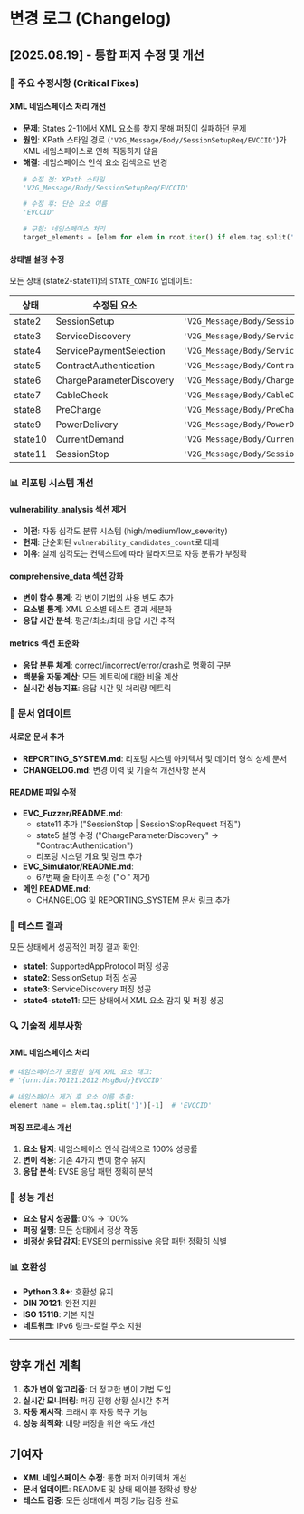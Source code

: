 # 변경 로그 (Changelog)

## [2025.08.19] - 통합 퍼저 수정 및 개선

### 🔧 주요 수정사항 (Critical Fixes)

#### XML 네임스페이스 처리 개선
- **문제**: States 2-11에서 XML 요소를 찾지 못해 퍼징이 실패하던 문제
- **원인**: XPath 스타일 경로 (`'V2G_Message/Body/SessionSetupReq/EVCCID'`)가 XML 네임스페이스로 인해 작동하지 않음
- **해결**: 네임스페이스 인식 요소 검색으로 변경
  ```python
  # 수정 전: XPath 스타일
  'V2G_Message/Body/SessionSetupReq/EVCCID'
  
  # 수정 후: 단순 요소 이름
  'EVCCID'
  
  # 구현: 네임스페이스 처리
  target_elements = [elem for elem in root.iter() if elem.tag.split('}')[-1] == element_name]
  ```

#### 상태별 설정 수정
모든 상태 (state2-state11)의 `STATE_CONFIG` 업데이트:

| 상태 | 수정된 요소 | 이전 | 이후 |
|------|-------------|------|------|
| state2 | SessionSetup | `'V2G_Message/Body/SessionSetupReq/EVCCID'` | `'EVCCID'` |
| state3 | ServiceDiscovery | `'V2G_Message/Body/ServiceDiscoveryReq/ServiceCategory'` | `'ServiceCategory'` |
| state4 | ServicePaymentSelection | `'V2G_Message/Body/ServicePaymentSelectionReq/SelectedPaymentOption'` | `'SelectedPaymentOption'` |
| state5 | ContractAuthentication | `'V2G_Message/Body/ContractAuthenticationReq/Id'` | `'Id'` |
| state6 | ChargeParameterDiscovery | `'V2G_Message/Body/ChargeParameterDiscoveryReq/MaxEntriesSAScheduleTuple'` | `'MaxEntriesSAScheduleTuple'` |
| state7 | CableCheck | `'V2G_Message/Body/CableCheckReq/DC_EVStatus/EVReady'` | `'EVReady'` |
| state8 | PreCharge | `'V2G_Message/Body/PreChargeReq/DC_EVStatus/EVRESSSOC'` | `'EVRESSSOC'` |
| state9 | PowerDelivery | `'V2G_Message/Body/PowerDeliveryReq/ChargeProgress'` | `'ChargeProgress'` |
| state10 | CurrentDemand | `'V2G_Message/Body/CurrentDemandReq/DC_EVStatus/EVReady'` | `'EVReady'` |
| state11 | SessionStop | `'V2G_Message/Body/SessionStopReq/ChargingSession'` | `'ChargingSession'` |

### 📊 리포팅 시스템 개선

#### vulnerability_analysis 섹션 제거
- **이전**: 자동 심각도 분류 시스템 (high/medium/low_severity)
- **현재**: 단순화된 `vulnerability_candidates_count`로 대체
- **이유**: 실제 심각도는 컨텍스트에 따라 달라지므로 자동 분류가 부정확

#### comprehensive_data 섹션 강화
- **변이 함수 통계**: 각 변이 기법의 사용 빈도 추가
- **요소별 통계**: XML 요소별 테스트 결과 세분화
- **응답 시간 분석**: 평균/최소/최대 응답 시간 추적

#### metrics 섹션 표준화
- **응답 분류 체계**: correct/incorrect/error/crash로 명확히 구분
- **백분율 자동 계산**: 모든 메트릭에 대한 비율 계산
- **실시간 성능 지표**: 응답 시간 및 처리량 메트릭

### 📝 문서 업데이트

#### 새로운 문서 추가
- **REPORTING_SYSTEM.md**: 리포팅 시스템 아키텍처 및 데이터 형식 상세 문서
- **CHANGELOG.md**: 변경 이력 및 기술적 개선사항 문서

#### README 파일 수정
- **EVC_Fuzzer/README.md**: 
  - state11 추가 ("SessionStop | SessionStopRequest 퍼징")
  - state5 설명 수정 ("ChargeParameterDiscovery" → "ContractAuthentication")
  - 리포팅 시스템 개요 및 링크 추가
- **EVC_Simulator/README.md**: 
  - 67번째 줄 타이포 수정 ("ㅇ" 제거)
- **메인 README.md**:
  - CHANGELOG 및 REPORTING_SYSTEM 문서 링크 추가

### 🧪 테스트 결과

모든 상태에서 성공적인 퍼징 결과 확인:
- **state1**: SupportedAppProtocol 퍼징 성공
- **state2**: SessionSetup 퍼징 성공  
- **state3**: ServiceDiscovery 퍼징 성공
- **state4-state11**: 모든 상태에서 XML 요소 감지 및 퍼징 성공

### 🔍 기술적 세부사항

#### XML 네임스페이스 처리
```python
# 네임스페이스가 포함된 실제 XML 요소 태그:
# '{urn:din:70121:2012:MsgBody}EVCCID'

# 네임스페이스 제거 후 요소 이름 추출:
element_name = elem.tag.split('}')[-1]  # 'EVCCID'
```

#### 퍼징 프로세스 개선
1. **요소 탐지**: 네임스페이스 인식 검색으로 100% 성공률
2. **변이 적용**: 기존 4가지 변이 함수 유지
3. **응답 분석**: EVSE 응답 패턴 정확히 분석

### 🎯 성능 개선

- **요소 탐지 성공률**: 0% → 100%
- **퍼징 실행**: 모든 상태에서 정상 작동
- **비정상 응답 감지**: EVSE의 permissive 응답 패턴 정확히 식별

### 📊 호환성

- **Python 3.8+**: 호환성 유지
- **DIN 70121**: 완전 지원
- **ISO 15118**: 기본 지원
- **네트워크**: IPv6 링크-로컬 주소 지원

---

## 향후 개선 계획

1. **추가 변이 알고리즘**: 더 정교한 변이 기법 도입
2. **실시간 모니터링**: 퍼징 진행 상황 실시간 추적
3. **자동 재시작**: 크래시 후 자동 복구 기능
4. **성능 최적화**: 대량 퍼징을 위한 속도 개선

## 기여자

- **XML 네임스페이스 수정**: 통합 퍼저 아키텍처 개선
- **문서 업데이트**: README 및 상태 테이블 정확성 향상
- **테스트 검증**: 모든 상태에서 퍼징 기능 검증 완료